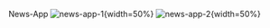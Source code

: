 News-App
![news-app-1](https://user-images.githubusercontent.com/90538362/147490630-5716feeb-9ad1-4809-8f9a-86722707186e.jpg){width=50%}
![news-app-2](https://user-images.githubusercontent.com/90538362/147490642-fccbb925-0f5a-4db7-901f-52ba00eeb6f2.jpg){width=50%}
